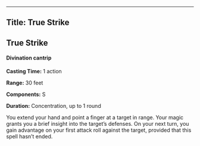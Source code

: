 -------------------------
Title: True Strike
-------------------------

## True Strike

#### Divination cantrip


**Casting Time:** 1 action 

**Range:** 30 feet 

**Components:** 
S 

**Duration:** Concentration, up to 1 round


You extend your hand and point a finger at a target in range. Your magic
grants you a brief insight into the target’s defenses. On your next
turn, you gain advantage on your first attack roll against the target,
provided that this spell hasn’t ended.


